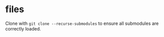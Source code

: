 # files

Clone with `git clone --recurse-submodules` to ensure all submodules are correctly
loaded.
